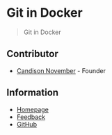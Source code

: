 # Git in Docker

> Git in Docker

## Contributor

- [Candison November](http://www.kandisheng.com) - Founder

## Information

- [Homepage](http://www.SameDocker.com)
- [Feedback](https://github.com/SameDocker/Git/issues)
- [GitHub](https://github.com/SameDocker/Git)